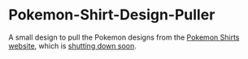 # Pokemon-Shirt-Design-Puller
A small design to pull the Pokemon designs from the [Pokemon Shirts website](https://pokemon.originalstitch.com/en/), which is [shutting down soon](https://originalstitch.com/pokemon/info/20230526).
